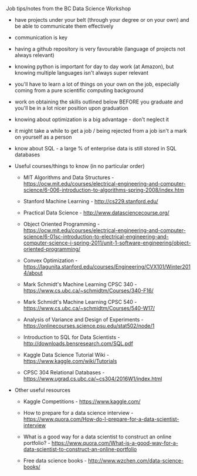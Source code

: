 Job tips/notes from the BC Data Science Workshop

- have projects under your belt (through your degree or on your own) and be able to communicate them effectively
- communication is key
- having a github repository is very favourable (language of projects not always relevant)
- knowing python is important for day to day work (at Amazon), but knowing multiple languages isn't always super relevant
- you'll have to learn a lot of things on your own on the job, especially coming from a pure scientific computing background
- work on obtaining the skills outlined below BEFORE you graduate and you'll be in a lot nicer position upon graduation
- knowing about optimization is a big advantage - don't neglect it
- it might take a while to get a job / being rejected from a job isn't a mark on yourself as a person
- know about SQL - a large % of enterprise data is still stored in SQL databases

- Useful courses/things to know (in no particular order)
   - MIT Algorithms and Data Structures - https://ocw.mit.edu/courses/electrical-engineering-and-computer-science/6-006-introduction-to-algorithms-spring-2008/index.htm

   - Stanford Machine Learning - http://cs229.stanford.edu/

   - Practical Data Science - http://www.datasciencecourse.org/

   - Object Oriented Programming - https://ocw.mit.edu/courses/electrical-engineering-and-computer-science/6-01sc-introduction-to-electrical-engineering-and-computer-science-i-spring-2011/unit-1-software-engineering/object-oriented-programming/

   - Convex Optimization - https://lagunita.stanford.edu/courses/Engineering/CVX101/Winter2014/about

   - Mark Schmidt's Machine Learning CPSC 340 - https://www.cs.ubc.ca/~schmidtm/Courses/340-F16/

   - Mark Schmidt's Machine Learning CPSC 540 - https://www.cs.ubc.ca/~schmidtm/Courses/540-W17/

   - Analysis of Variance and Design of Experiments - https://onlinecourses.science.psu.edu/stat502/node/1

   - Introduction to SQL for Data Scientists - http://downloads.bensresearch.com/SQL.pdf

   - Kaggle Data Science Tutorial Wiki - https://www.kaggle.com/wiki/Tutorials

   - CPSC 304 Relational Databases - https://www.ugrad.cs.ubc.ca/~cs304/2016W1/index.html

- Other useful resources
   - Kaggle Competitions - https://www.kaggle.com/

   - How to prepare for a data science interview - https://www.quora.com/How-do-I-prepare-for-a-data-scientist-interview

   - What is a good way for a data scientist to construct an online portfolio? - https://www.quora.com/What-is-a-good-way-for-a-data-scientist-to-construct-an-online-portfolio

   - Free data science books - http://www.wzchen.com/data-science-books/
